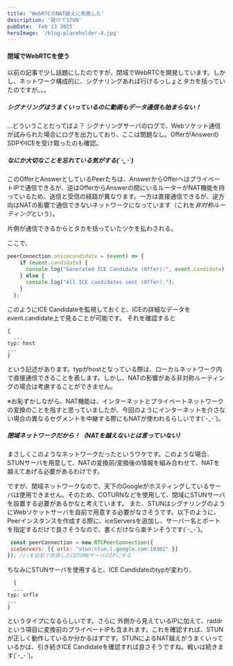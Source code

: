 ```yaml
---
title: 'WebRTCのNAT越えに失敗した'
description: '助けてSTUN'
pubDate: 'Feb 13 2025'
heroImage: '/blog-placeholder-4.jpg'
---
```


#### 閉域でWebRTCを使う
以前の記事で少し話題にしたのですが、閉域でWebRTCを開発しています。しかし、ネットワーク構成的に、シグナリングあれば行けるっしょとタカを括っていたのですが。。。

##### シグナリングはうまくいっているのに動画もデータ通信も始まらない！
…どういうことだってばよ？
シグナリングサーバのログで、Webソケット通信が試みられた場合にログを出力しており、ここは問題なし。OfferがAnswerのSDPやICEを受け取ったのも確認。

##### なにか大切なことを忘れている気がする(´･_･`)
このOfferとAnswerとしているPeerたちは、AnswerからOfferへはプライベートIPで通信できるが、逆はOfferからAnswerの間にいるルーターがNAT機能を持っているため、送信と受信の経路が異なります。一方は直接通信できるが、逆方向はNATの影響で通信できないネットワークになっています（これを*非対称ルーティング*という）。

片側が通信できるからとタカを括っていたツケを払わされる。

ここで、
```JavaScript
peerConnection.onicecandidate = (event) => {
    if (event.candidate) {
      console.log("Generated ICE Candidate (Offer):", event.candidate);
    } else {
      console.log("All ICE candidates sent (Offer).");
    }
  };
  ```
  このようにICE Candidateを監視しておくと、ICEの詳細なデータをevent.candidate上で見ることが可能です。
  それを確認すると
  ```ICE Candidate
  {
    ...
  typ: host
  ...
  }
  ```
  という記述があります。typがhostとなっている際は、ローカルネットワーク内で直接通信できることを表します。しかし、NATの影響がある非対称ルーティングの場合は考慮することができません。

  ※お恥ずかしながら、NAT機能は、インターネットとプライベートネットワークの変換のことを指すと思っていましたが、今回のようにインターネットを介さない場合の異なるセグメントを中継する際にもNATが使われるらしいです(´･_･`)。

  ##### 閉域ネットワークだから！（NATを越えないとは言っていない）

  まさしくこのようなネットワークだったというワケです。このような場合、STUNサーバを用意して、NATの変換前/変換後の情報を組み合わせて、NATを越えてあげる必要があるわけです。
  
  ですが、閉域ネットワークなので、天下のGoogleがホスティングしているサーバは使用できません。そのため、COTURNなどを使用して、閉域にSTUNサーバを設置する必要があるかなと考えています。 また、STUNはシグナリングのようにWebソケットサーバを自前で用意する必要がなさそうです。以下のように、Peerインスタンスを作成する際に、iceServersを追加し、サーバー名とポートを指定するだけで良さそうなので、書くだけなら楽チンそうです(´･_･`)。
 ```JavaScript
  const peerConnection = new RTCPeerConnection({
  iceServers: [{ urls: "stun:stun.l.google.com:19302" }] 
}); //↑を自前で用意したCOTURNサーバのIPにする
```
  
  ちなみにSTUNサーバを使用すると、ICE Candidateのtypが変わり、
  ```ICE Candidate
    {
    ...
  typ: srflx
  ...
  }
  ```
  
  というタイプになるらしいです。さらに 外側から見えているIPに加えて、raddrという項目に変換前のプライベートIPも含まれます。これを確認すれば、STUN が正しく動作しているか分かるはずです。STUNによるNAT越えがうまくいっているかは、引き続きICE Candidateを確認すれば良さそうですね。戦いは続きます(´･_･`)。